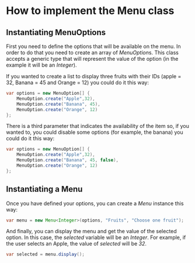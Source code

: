 # How to implement the Menu class
## Instantiating MenuOptions
First you need to define the options that will be available on the menu. In order to do that you need to create an array of *MenuOption*s.
This class accepts a generic type that will represent the value of the option (in the example it will be an *Integer*).

If you wanted to create a list to display three fruits with their IDs (apple = 32, Banana = 45 and Orange = 12) you could do it this way:
```java
var options = new MenuOption[] {
    MenuOption.create("Apple",32),
    MenuOption.create("Banana", 45),
    MenuOption.create("Orange", 12)
};
```

There is a third parameter that indicates the availability of the item so, if you wanted to, you could disable some options (for example, the banana) you could do it this way:
```java
var options = new MenuOption[] {
    MenuOption.create("Apple",32),
    MenuOption.create("Banana", 45, false),
    MenuOption.create("Orange", 12)
};
```

## Instantiating a Menu
Once you have defined your options, you can create a *Menu* instance this way:
```java
var menu = new Menu<Integer>(options, "Fruits", "Choose one fruit");
```

And finally, you can display the menu and get the value of the selected option. In this case, the *selected* variable will be an *Integer*. For example, if the user selects an Apple, the value of *selected* will be *32*.
```java
var selected = menu.display();
```